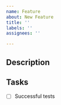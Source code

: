 ```yaml
---
name: Feature
about: New Feature
title: ''
labels: ''
assignees: ''

---
```


## Description

 ## Tasks

- [ ] Successful tests
